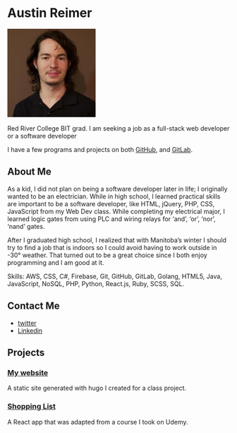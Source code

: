 # Austin Reimer

![Profile](img/profile.jpg)

Red River College BIT grad. I am seeking a job as a full-stack web developer or a software developer

I have a few programs and projects on both [GitHub](https://github.com/austin-d-reimer/), and [GitLab](https://gitlab.com/austin-d-reimer).

## About Me

As a kid, I did not plan on being a software developer later in life; I originally wanted to be an electrician. While in high school, I learned practical skills are important to be a software developer, like HTML, jQuery, PHP, CSS, JavaScript from my Web Dev class. While completing my electrical major, I learned logic gates from using PLC and wiring relays for ‘and’, ‘or’, ‘nor’, ‘nand’ gates.

After I graduated high school, I realized that with Manitoba’s winter I should try to find a job that is indoors so I could avoid having to work outside in -30° weather. That turned out to be a great choice since I both enjoy programming and I am good at it.

Skills: AWS, CSS, C#, Firebase, Git, GitHub, GitLab, Golang, HTML5, Java, JavaScript, NoSQL, PHP, Python, React.js, Ruby, SCSS, SQL.

## Contact Me

* [twitter](https://twitter.com/austin_reimer)
* [Linkedin](https://www.linkedin.com/in/austin-reimer-58a918158/)

## Projects

### [My website](https://austinreimer.ca)

A static site generated with hugo I created for a class project.

### [Shopping List](https://shopping-list.austinreimer.ca/)

A React app that was adapted from a course I took on Udemy.